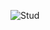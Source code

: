 ![Stud](https://user-images.githubusercontent.com/87481377/147338004-fd7ef05f-1904-44ab-b1e9-14307d4a2e8f.gif)
